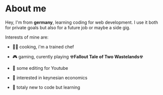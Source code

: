 
# About me


Hey, I'm from **germany**, learning coding for web development. I use it both for private goals but also for a future job or maybe a side gig. 

Interests of mine are:

- 👨‍🍳 cooking, i'm a trained chef
- 🎮 gaming, curently playing ☢**Fallout Tale of Two Wastelands**☢
- 📼 some editing for Youtube
- 💸 interested in keynesian economics

- 🤔 totaly new to code but learning 


